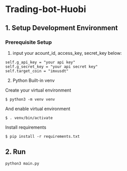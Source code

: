 # Trading-bot-Huobi


## 1. Setup Development Environment
### Prerequisite Setup

1. input your acount_id, access_key, secret_key below:
```
self.g_api_key = "your api key"
self.g_secret_key = "your api secret key"
self.target_coin = "imxusdt"
```


2. Python Built-in venv

Create your virtual environment
```
$ python3 -m venv venv
```
And enable virtual environment
```
$ . venv/bin/activate
```
Install requirements
```
$ pip install -r requirements.txt 
```

## 2. Run
```
python3 main.py
```
